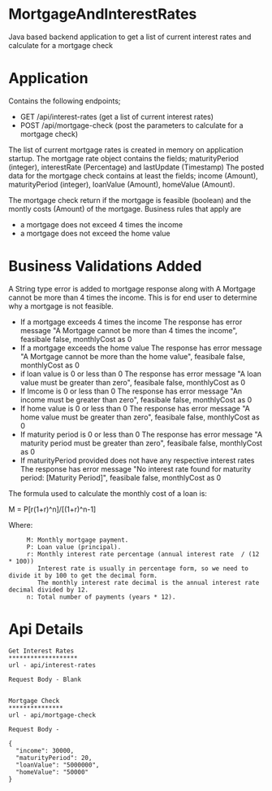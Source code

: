 # MortgageAndInterestRates
Java based backend application to get a list of current interest rates and calculate for a mortgage check

# Application
Contains the following endpoints;
* GET /api/interest-rates (get a list of current interest rates)
* POST /api/mortgage-check (post the parameters to calculate for a mortgage check)

The list of current mortgage rates is created in memory on application startup.
The mortgage rate object contains the fields; maturityPeriod (integer), interestRate (Percentage) and lastUpdate (Timestamp)
The posted data for the mortgage check contains at least the fields; income (Amount), maturityPeriod (integer), loanValue (Amount), homeValue (Amount).

The mortgage check return if the mortgage is feasible (boolean) and the
montly costs (Amount) of the mortgage.
Business rules that apply are
- a mortgage does not exceed 4 times the income
- a mortgage does not exceed the home value

# Business Validations Added
A String type error is added to mortgage response along with A Mortgage cannot be more than 4 times the income. This is for end user to determine why a mortgage is not feasible.
- If a mortgage exceeds 4 times the income
   The response has error message "A Mortgage cannot be more than 4 times the income", feasibale false, monthlyCost as 0
- If a mortgage exceeds the home value
  The response has error message "A Mortgage cannot be more than the home value", feasibale false, monthlyCost as 0
- if loan value is 0 or less than 0
  The response has error message "A loan value must be greater than zero", feasibale false, monthlyCost as 0
- If Imcome is 0 or less than 0
  The response has error message "An income must be greater than zero", feasibale false, monthlyCost as 0
- If home value is 0 or less than 0
  The response has error message "A home value must be greater than zero", feasibale false, monthlyCost as 0
- If maturity period is 0 or less than 0
  The response has error message "A maturity period must be greater than zero", feasibale false, monthlyCost as 0
- If maturityPeriod provided does not have any respective interest rates
  The response has error message "No interest rate found for maturity period: [Maturity Period]", feasibale false, monthlyCost as 0

The formula used to calculate the monthly cost of a loan is:

 M = P[r(1+r)^n]/[(1+r)^n-1]
 
Where:   

         M: Monthly mortgage payment.
         P: Loan value (principal).
         r: Monthly interest rate percentage (annual interest rate  / (12 * 100))
            Interest rate is usually in percentage form, so we need to divide it by 100 to get the decimal form.
            The monthly interest rate decimal is the annual interest rate decimal divided by 12.
         n: Total number of payments (years * 12).
         
# Api Details 
    Get Interest Rates
    *******************
    url - api/interest-rates

    Request Body - Blank


    Mortgage Check
    ***************
    url - api/mortgage-check

    Request Body - 

    {
      "income": 30000,
      "maturityPeriod": 20,
      "loanValue": "5000000",
      "homeValue": "50000"
    }

